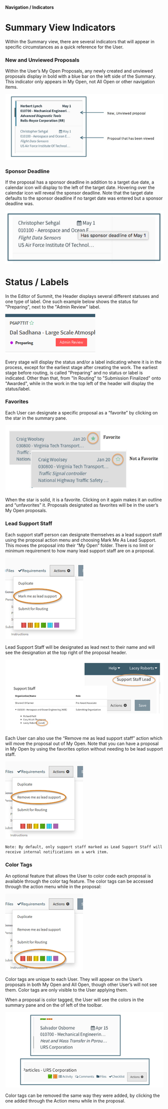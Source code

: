**Navigation / Indicators**

# Summary View Indicators
Within the Summary view, there are several indicators that will appear in specific circumstances as a quick reference for the User.

### New and Unviewed Proposals
Within the User’s My Open Proposals, any newly created and unviewed proposals display in bold with a blue bar on the left side of the Summary.  This indicator only appears in My Open, not All Open or other navigation items.

![Unviewed Proposals](../images/navigation/NavProp_Unviewed.jpg)   

### Sponsor Deadline
If the proposal has a sponsor deadline in addition to a target due date, a calendar icon will display to the left of the target date. Hovering over the calendar icon will reveal the sponsor deadline.  Note that the target date defaults to the sponsor deadline if no target date was entered but a sponsor deadline was.

![Deadline in Summary](../images/navigation/NavProp_Deadline.jpg)

# Status / Labels
In the Editor of Summit, the Header displays several different statuses and one type of label.  One such example below shows the status for "Preparing", next to the "Admin Review" label. 

![Status And Label](../images/navigation/statusAndLabel.png)

Every stage will display the status and/or a label indicating where it is in the process, except for the earliest stage after creating the work.  The earliest stage before routing, is called "Preparing" and no status or label is indicated.  Other than that, from "In Routing" to "Submission Finalized" onto "Awarded", while in the work in the top left of the header will display the status/label.

### Favorites
Each User can designate a specific proposal as a “favorite” by clicking on the star in the summary pane.  

![Favorites](../images/navigation/NavProp_Favorites.jpg)

When the star is solid, it is a favorite.  Clicking on it again makes it an outline and “unfavorites” it.   Proposals designated as favorites will be in the user’s My Open proposals.

### Lead Support Staff
Each support staff person can designate themselves as a lead support staff using the proposal action menu and choosing Mark Me As Lead Support. This moves the proposal into their “My Open” folder. There is no limit or minimum requirement to how many lead support staff are on a proposal.  

![Mark Me As Lead Action](../images/navigation/NavProp_MarkMe.jpg)

Lead Support Staff will be designated as lead next to their name and will see the designation at the top right of the proposal header.  

![Lead Designation](../images/navigation/NavProp_LeadDesignation.jpg)

Each User can also use the “Remove me as lead support staff” action which will move the proposal out of My Open.  Note that you can have a proposal in My Open by using the favorites option without needing to be lead support staff.

![Remove Me As Lead Action](../images/navigation/NavProp_RemoveMe.jpg)

    Note: By default, only support staff marked as Lead Support Staff will receive internal notifications on a work item.

### Color Tags
An optional feature that allows the User to color code each proposal is available through the color tag feature.  The color tags can be accessed through the action menu while in the proposal:

![Choosing Color Tags](../images/navigation/NavProp_ChoosingColorTags.jpg)

Color tags are unique to each User.  They will appear on the User’s proposals in both My Open and All Open, though other User’s will not see them.  Color tags are only visible to the User applying them.

When a proposal is color tagged, the User will see the colors in the summary pane and on the of left of the toolbar.

![Color Tag Locations](../images/navigation/NavProp_ColorTagLocations.jpg)

Color tags can be removed the same way they were added, by clicking the one added through the Action menu while in the proposal.

<br>
